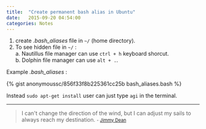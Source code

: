 ```yaml
---
title:  "Create permanent bash alias in Ubuntu"
date:   2015-09-20 04:54:00
categories: Notes
---
```


1. create _.bash_aliases_ file in `~/` (home directory).
2. To see hidden file in `~/` :  
    a. Nautillus file manager can use `ctrl + h` keyboard shorcut.   
    b. Dolphin file manager can use `alt + .`.

Example _.bash_aliases_ : 

{% gist anonymoussc/856f33f8b225361cc25b bash_aliases.bash %}

Instead `sudo apt-get install` user can just type `agi` in the terminal. 


---
> I can't change the direction of the wind, but I can adjust my sails to always reach my destination. 
> <small>- [Jimmy Dean](http://www.brainyquote.com/quotes/quotes/j/jimmydean131287.html)</small>
